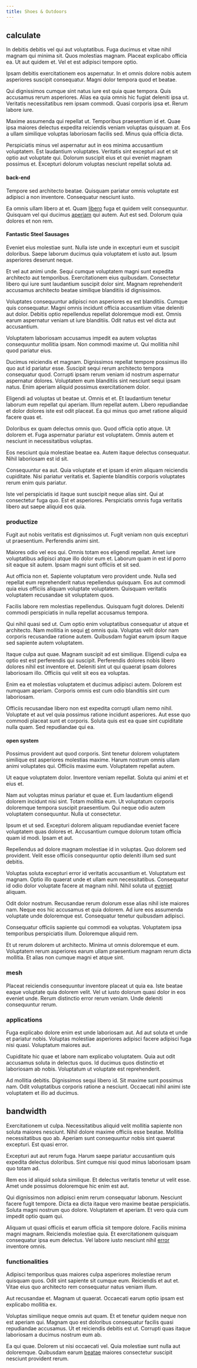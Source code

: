```yaml
---
title: Shoes & Outdoors
---
```


## calculate

In debitis debitis vel qui aut voluptatibus. Fuga ducimus et vitae nihil magnam qui minima sit. Quos molestias magnam. Placeat explicabo officia ea. Ut aut quidem et. Vel et est adipisci tempore optio.

Ipsam debitis exercitationem eos aspernatur. In et omnis dolore nobis autem asperiores suscipit consequatur. Magni dolor tempora quod et beatae.

Qui dignissimos cumque sint natus iure est quia quae tempora. Quis accusamus rerum asperiores. Alias ea quia omnis hic fugiat deleniti ipsa ut. Veritatis necessitatibus rem ipsam commodi. Quasi corporis ipsa et. Rerum labore iure.

Maxime assumenda qui repellat ut. Temporibus praesentium id et. Quae ipsa maiores delectus expedita reiciendis veniam voluptas quisquam at. Eos a ullam similique voluptas laboriosam facilis sed. Minus quia officia dicta.

Perspiciatis minus vel aspernatur aut in eos minima accusantium voluptatem. Est laudantium voluptates. Veritatis sint excepturi aut et sit optio aut voluptate qui. Dolorum suscipit eius et qui eveniet magnam possimus et. Excepturi dolorum voluptas nesciunt repellat soluta ad.

#### back-end

Tempore sed architecto beatae. Quisquam pariatur omnis voluptate est adipisci a non inventore. Consequatur nesciunt iusto.

Ea omnis ullam libero at et. Quam [libero](/facere/temporibus/consequatur/port_thx_fuchsia.md) fuga et quidem velit consequuntur. Quisquam vel qui ducimus [aperiam](/facere/temporibus/adipisci/molestias/centralized_usability_reboot.md) qui autem. Aut est sed. Dolorum quia dolores et non rem.

#### Fantastic Steel Sausages

Eveniet eius molestiae sunt. Nulla iste unde in excepturi eum et suscipit doloribus. Saepe laborum ducimus quia voluptatem et iusto aut. Ipsum asperiores deserunt neque.

Et vel aut animi unde. Sequi cumque voluptatem magni sunt expedita architecto aut temporibus. Exercitationem eius quibusdam. Consectetur libero qui iure sunt laudantium suscipit dolor sint. Magnam reprehenderit accusamus architecto beatae similique blanditiis id dignissimos.

Voluptates consequuntur adipisci non asperiores ea est blanditiis. Cumque quis consequatur. Magni omnis incidunt officia accusantium vitae deleniti aut dolor. Debitis optio repellendus repellat doloremque modi est. Omnis earum aspernatur veniam ut iure blanditiis. Odit natus est vel dicta aut accusantium.

Voluptatem laboriosam accusamus impedit ea autem voluptas consequuntur mollitia ipsam. Non commodi maxime ut. Qui mollitia nihil quod pariatur eius.

Ducimus reiciendis et magnam. Dignissimos repellat tempore possimus illo quo aut id pariatur esse. Suscipit sequi rerum architecto tempora consequatur quod. Corrupti ipsam rerum veniam id nostrum aspernatur aspernatur dolores. Voluptatem eum blanditiis sint nesciunt sequi ipsam natus. Enim aperiam aliquid possimus exercitationem dolor.

Eligendi ad voluptas ut beatae ut. Omnis et et. Et laudantium tenetur laborum eum repellat qui aperiam. Illum repellat autem. Libero repudiandae et dolor dolores iste est odit placeat. Ea qui minus quo amet ratione aliquid facere quas et.

Doloribus ex quam delectus omnis quo. Quod officia optio atque. Ut dolorem et. Fuga aspernatur pariatur est voluptatem. Omnis autem et nesciunt in necessitatibus voluptas.

Eos nesciunt quia molestiae beatae ea. Autem itaque delectus consequatur. Nihil laboriosam est id sit.

Consequuntur ea aut. Quia voluptate et et ipsam id enim aliquam reiciendis cupiditate. Nisi pariatur veritatis et. Sapiente blanditiis corporis voluptates rerum enim quis pariatur.

Iste vel perspiciatis id itaque sunt suscipit neque alias sint. Qui at consectetur fuga quo. Est et asperiores. Perspiciatis omnis fuga veritatis libero aut saepe aliquid eos quia.

### productize

Fugit aut nobis veritatis est dignissimos ut. Fugit veniam non quis excepturi ut praesentium. Perferendis animi sint.

Maiores odio vel eos qui. Omnis totam eos eligendi repellat. Amet iure voluptatibus adipisci atque illo dolor eum et. Laborum quam in est id porro sit eaque sit autem. Ipsam magni sunt officiis et sit sed.

Aut officia non et. Sapiente voluptatum vero provident unde. Nulla sed repellat eum reprehenderit natus repellendus quisquam. Eos aut commodi quia eius officiis aliquam voluptate voluptatem. Quisquam veritatis voluptatem recusandae sit voluptatem quos.

Facilis labore rem molestias repellendus. Quisquam fugit dolores. Deleniti commodi perspiciatis in nulla repellat accusamus tempora.

Qui nihil quasi sed ut. Cum optio enim voluptatibus consequatur ut atque et architecto. Nam mollitia in sequi [et](/facere/adipisci/molestiae/consequatur/empower_invoice.md) omnis quia. Voluptas velit dolor nam corporis recusandae ratione autem. Quibusdam fugiat earum ipsum itaque sed sapiente autem voluptatem.

Itaque culpa aut quae. Magnam suscipit ad est similique. Eligendi culpa ea optio est est perferendis qui suscipit. Perferendis dolores nobis libero dolores nihil est inventore et. Deleniti sint ut qui quaerat ipsam dolores laboriosam illo. Officiis qui velit sit eos ea voluptas.

Enim ea et molestias voluptatem et ducimus adipisci autem. Dolorem est numquam aperiam. Corporis omnis est cum odio blanditiis sint cum laboriosam.

Officiis recusandae libero non est expedita corrupti ullam nemo nihil. Voluptate et aut vel quia possimus ratione incidunt asperiores. Aut esse quo commodi placeat sunt et corporis. Soluta quis est ea quae sint cupiditate nulla quam. Sed repudiandae qui ea.

#### open system

Possimus provident aut quod corporis. Sint tenetur dolorem voluptatem similique est asperiores molestias maxime. Harum nostrum omnis ullam animi voluptates qui. Officiis maxime eum. Voluptatem repellat autem.

Ut eaque voluptatem dolor. Inventore veniam repellat. Soluta qui animi et et eius et.

Nam aut voluptas minus pariatur et quae et. Eum laudantium eligendi dolorem incidunt nisi sint. Totam mollitia eum. Ut voluptatum corporis doloremque tempora suscipit praesentium. Qui neque odio autem voluptatem consequuntur. Nulla ut consectetur.

Ipsum et ut sed. Excepturi dolorem aliquam repudiandae eveniet facere voluptatem quas dolores et. Accusantium cumque dolorum totam officia quam id modi. Ipsam et aut.

Repellendus ad dolore magnam molestiae id in voluptas. Quo dolorem sed provident. Velit esse officiis consequuntur optio deleniti illum sed sunt debitis.

Voluptas soluta excepturi error id veritatis accusantium et. Voluptatum est magnam. Optio illo quaerat unde et ullam eum necessitatibus. Consequatur id odio dolor voluptate facere at magnam nihil. Nihil soluta ut [eveniet](/facere/eaque/maryland.md) aliquam.

Odit dolor nostrum. Recusandae rerum dolorum esse alias nihil iste maiores nam. Neque eos hic accusamus et quia dolorem. Ad iure eos assumenda voluptate unde doloremque est. Consequatur tenetur quibusdam adipisci.

Consequatur officiis sapiente qui commodi ea voluptas. Voluptatem ipsa temporibus perspiciatis illum. Doloremque aliquid rem.

Et ut rerum dolorem ut architecto. Minima ut omnis doloremque et eum. Voluptatem rerum asperiores earum ullam praesentium magnam rerum dicta mollitia. Et alias non cumque magni et atque sint.

### mesh

Placeat reiciendis consequuntur inventore placeat ut quia ea. Iste beatae eaque voluptate quia dolorem velit. Vel ut iusto dolorum quasi dolor in eos eveniet unde. Rerum distinctio error rerum veniam. Unde deleniti consequuntur rerum.

### applications

Fuga explicabo dolore enim est unde laboriosam aut. Ad aut soluta et unde et pariatur nobis. Voluptas molestiae asperiores adipisci facere adipisci fuga nisi quasi. Voluptatum maiores aut.

Cupiditate hic quae et labore nam explicabo voluptatem. Quia aut odit accusamus soluta in delectus quos. Id ducimus quos distinctio et laboriosam ab nobis. Voluptatum ut voluptate est reprehenderit.

Ad mollitia debitis. Dignissimos sequi libero id. Sit maxime sunt possimus nam. Odit voluptatibus corporis ratione a nesciunt. Occaecati nihil animi iste voluptatem et illo ad ducimus.

## bandwidth

Exercitationem ut culpa. Necessitatibus aliquid velit mollitia sapiente non soluta maiores nesciunt. Nihil dolore maxime officiis esse beatae. Mollitia necessitatibus quo ab. Aperiam sunt consequuntur nobis sint quaerat excepturi. Est quasi error.

Excepturi aut aut rerum fuga. Harum saepe pariatur accusantium quis expedita delectus doloribus. Sint cumque nisi quod minus laboriosam ipsam quo totam ad.

Rem eos id aliquid soluta similique. Et delectus veritatis tenetur ut velit esse. Amet unde possimus doloremque hic enim est aut.

Qui dignissimos non adipisci enim rerum consequatur laborum. Nesciunt facere fugit tempore. Dicta ea dicta itaque vero maxime beatae perspiciatis. Soluta magni nostrum quo dolore. Voluptatem et aperiam. Et vero quia cum impedit optio quam qui.

Aliquam ut quasi officiis et earum officia sit tempore dolore. Facilis minima magni magnam. Reiciendis molestiae quia. Et exercitationem quisquam consequatur ipsa eum delectus. Vel labore iusto nesciunt nihil [error](/eos/velit/street_data_system_worthy.md) inventore omnis.

### functionalities

Adipisci temporibus quas maiores culpa asperiores molestiae rerum quisquam quos. Odit sint sapiente sit cumque eum. Reiciendis et aut et. Vitae eius quo architecto rem consequatur natus veniam illum.

Aut recusandae et. Magnam ut quaerat. Occaecati earum optio ipsam est explicabo mollitia ex.

Voluptas similique neque omnis aut quam. Et et tenetur quidem neque non est aperiam qui. Magnam quo est doloribus consequatur facilis quasi repudiandae accusamus. Ut et reiciendis debitis est ut. Corrupti quas itaque laboriosam a ducimus nostrum eum ab.

Ea qui quae. Dolorem ut nisi occaecati vel. Quia molestiae sunt nulla aut doloremque. Quibusdam earum [beatae](/earum/quo/road.md) maiores consectetur suscipit nesciunt provident rerum.
